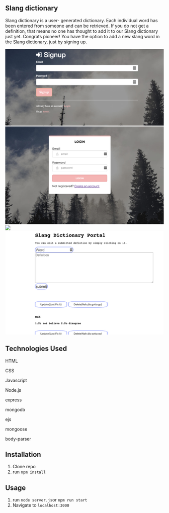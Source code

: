 
## Slang dictionary
Slang dictionary is a user- generated dictionary. Each individual word has been entered from someone and can be retrieved.
If you do not get a definition, that means no one has thought to add it to our Slang dictionary just yet. Congrats pioneer! You have the option to add a new slang word in the Slang dictionary, just by signing up.

![](public/img/signup.png)
![](public/img/login.png)
![](public/img/dictionary.png)
![](public/img/profile.png)


## Technologies Used
HTML

CSS

Javascript

Node.js

express

mongodb

ejs

mongoose

body-parser


## Installation

1. Clone repo
2. run `npm install`

## Usage

1. run `node server.js`or `npm run start`
2. Navigate to `localhost:3000`
